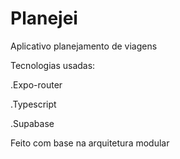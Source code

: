 # Planejei

Aplicativo planejamento de viagens

Tecnologias usadas: 

.Expo-router

.Typescript

.Supabase


Feito com base na arquitetura modular
